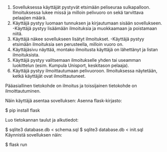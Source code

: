 1. Sovelluksessa käyttäjät pystyvät etsimään peliseuraa sulkapalloon. Ilmoituksessa lukee missä ja milloin pelivuoro on sekä tarvittava pelaajien määrä.
2. Käyttäjä pystyy luomaan tunnuksen ja kirjautumaan sisään sovellukseen. -Käyttäjä pystyy lisäämään ilmoituksia ja muokkaamaan ja poistamaan niitä.
3. Käyttäjä näkee sovellukseen lisätyt ilmoitukset. -Käyttäjä pystyy etsimään ilmoituksia sen perusteella, milloin vuoro on.
4. Käyttäjäsivu näyttää, montako ilmoitusta käyttäjä on lähettänyt ja listan ilmoituksista.
5. Käyttäjä pystyy valitsemaan ilmoitukselle yhden tai useamman luokittelun (esim. Kumpula Unisport, keskitason pelaaja).
6. Käyttäjä pystyy ilmoittautumaan pelivuoroon. Ilmoituksessa näytetään, ketkä käyttäjät ovat ilmoittautuneet.

Pääasiallinen tietokohde on ilmoitus ja toissijainen tietokohde on ilmoittautuminen.


Näin käyttäjä asentaa sovelluksen:
Asenna flask-kirjasto:

$ pip install flask

Luo tietokannan taulut ja alkutiedot:

$ sqlite3 database.db < schema.sql
$ sqlite3 database.db < init.sql
Käynnistä sovelluksen näin:

$ flask run
